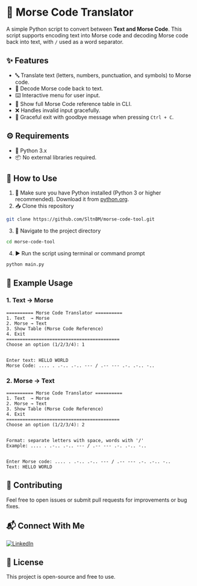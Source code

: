 # 🔡 Morse Code Translator
A simple Python script to convert between **Text and Morse Code**.
This script supports encoding text into Morse code and decoding Morse code back into text, with `/` used as a word separator.

## ✨ Features
- 🔤 Translate text (letters, numbers, punctuation, and symbols) to Morse code.
- 📡 Decode Morse code back to text.
- ⌨️ Interactive menu for user input.
- 📖 Show full Morse Code reference table in CLI.
- ❌ Handles invalid input gracefully.
- 👋 Graceful exit with goodbye message when pressing `Ctrl + C`.

## ⚙️ Requirements
- 🐍 Python 3.x
- 📦 No external libraries required.

## 🚀 How to Use
1. 🐍 Make sure you have Python installed (Python 3 or higher recommended). Download it from [python.org](https://www.python.org/downloads/).
2. 📥 Clone this repository
```bash
git clone https://github.com/SltnBM/morse-code-tool.git
```
3. 📂 Navigate to the project directory
```bash
cd morse-code-tool
```
4. ▶️ Run the script using terminal or command prompt
```bash
python main.py
```

## 📝 Example Usage
### 1. Text → Morse
```plaintext
========== Morse Code Translator ==========
1. Text  → Morse
2. Morse → Text
3. Show Table (Morse Code Reference)
4. Exit
==========================================
Choose an option (1/2/3/4): 1


Enter text: HELLO WORLD
Morse Code: .... . .-.. .-.. --- / .-- --- .-. .-.. -..
```

### 2. Morse → Text
```plaintext
========== Morse Code Translator ==========
1. Text  → Morse
2. Morse → Text
3. Show Table (Morse Code Reference)
4. Exit
==========================================
Choose an option (1/2/3/4): 2


Format: separate letters with space, words with '/'
Example: .... . .-.. .-.. --- / .-- --- .-. .-.. -..


Enter Morse code: .... . .-.. .-.. --- / .-- --- .-. .-.. -..
Text: HELLO WORLD
```

## 🤝 Contributing
Feel free to open issues or submit pull requests for improvements or bug fixes.

## 📬 Connect With Me
[![LinkedIn](https://img.shields.io/badge/LinkedIn-Sultan%20Badra-blue?logo=linkedin\&logoColor=white\&style=flat-square)](https://www.linkedin.com/in/sultan-badra)

## 📄 License
This project is open-source and free to use.